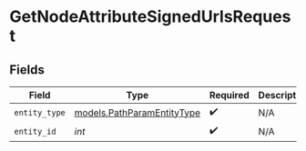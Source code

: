 # GetNodeAttributeSignedUrlsRequest


## Fields

| Field                                                          | Type                                                           | Required                                                       | Description                                                    |
| -------------------------------------------------------------- | -------------------------------------------------------------- | -------------------------------------------------------------- | -------------------------------------------------------------- |
| `entity_type`                                                  | [models.PathParamEntityType](../models/pathparamentitytype.md) | :heavy_check_mark:                                             | N/A                                                            |
| `entity_id`                                                    | *int*                                                          | :heavy_check_mark:                                             | N/A                                                            |